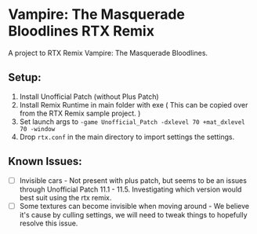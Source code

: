 # Vampire: The Masquerade Bloodlines RTX Remix
A project to RTX Remix Vampire: The Masquerade Bloodlines.

## Setup: 
1) Install Unofficial Patch (without Plus Patch)
2) Install Remix Runtime in main folder with exe ( This can be copied over from the RTX Remix sample project.  )
3) Set launch args to `-game Unofficial_Patch -dxlevel 70 +mat_dxlevel 70 -window`
4) Drop `rtx.conf` in the main directory to import settings the settings.


## Known Issues:
- [ ] Invisible cars - Not present with plus patch, but seems to be an issues through Unofficial Patch 11.1 - 11.5. Investigating which version would best suit using the rtx remix.
- [ ] Some textures can become invisible when moving around - We believe it's cause by culling settings, we will need to tweak things to hopefully resolve this issue.
